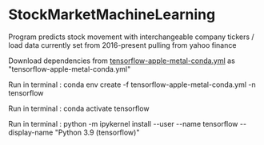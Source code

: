 # StockMarketMachineLearning

Program predicts stock movement with interchangeable company tickers / load data currently set from 2016-present pulling from yahoo finance

Download dependencies from [tensorflow-apple-metal-conda.yml](https://github.com/gygooden/StockMarketMachineLearning/blob/main/tensorflow-apple-metal-conda.yml) as "tensorflow-apple-metal-conda.yml"

Run in terminal :
conda env create -f tensorflow-apple-metal-conda.yml -n tensorflow

Run in terminal :
conda activate tensorflow

Run in terminal :
python -m ipykernel install --user --name tensorflow --display-name "Python 3.9 (tensorflow)"
